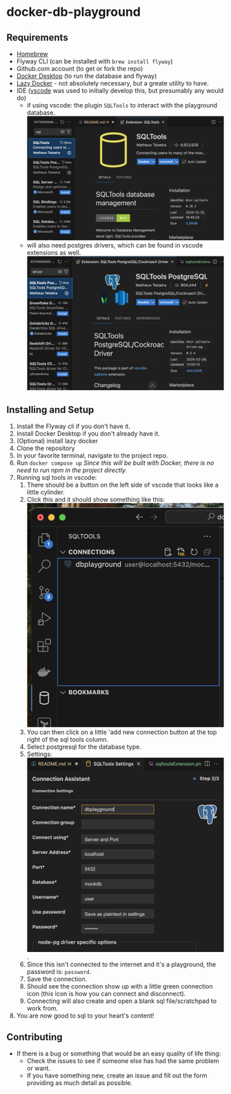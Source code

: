 # docker-db-playground

## Requirements

- [Homebrew](https://brew.sh/)
- Flyway CLI (can be installed with `brew install flyway`)
- Github.com account (to get or fork the repo)
- [Docker Desktop](https://www.docker.com/get-started/) (to run the database and flyway)
- [Lazy Docker](https://github.com/jesseduffield/lazydocker?tab=readme-ov-file#homebrew) - not absolutely necessary, but a greate utility to have.
- IDE ([vscode](https://code.visualstudio.com/download) was used to initially develop this, but presumably any would do)
    - if using vscode: the plugin `SQLTools` to interact with the playground database. ![](./readmeAssets/sqltoolsExtension.png)
    - will also need postgres drivers, which can be found in vscode extensions as well. ![](./readmeAssets/sqltoolsdrivers.png)

## Installing and Setup

1. Install the Flyway cli if you don't have it. 
2. Install Docker Desktop if you don't already have it.
3. (Optional) install lazy docker
4. Clone the repository
5. In your favorite terminal, navigate to the project repo.
6. Run `docker compose up` _Since this will be built with Docker, there is no need to run npm in the project directly._
7. Running sql tools in vscode:
    1. There should be a button on the left side of vscode that looks like a little cylinder.
    2. Click this and it should show something like this: ![](./readmeAssets/sqltoolsconnections.png)
    3. You can then click on a little 'add new connection button at the top right of the sql tools column. 
    4. Select postgresql for the database type.
    5. Settings: ![](./readmeAssets/sqltoolsconndetails.png).
    6. Since this isn't connected to the internet and it's a playground, the password is: `password`.
    7. Save the connection.
    8. Should see the connection show up with a little green connection icon (this icon is how you can connect and disconnect).
    9. Connecting will also create and open a blank sql file/scratchpad to work from. 
8. You are now good to sql to your heart's content!

## Contributing

- If there is a bug or something that would be an easy quality of life thing:
    - Check the issues to see if someone else has had the same problem or want.
    - If you have something new, create an issue and fill out the form providing as much detail as possible.
    